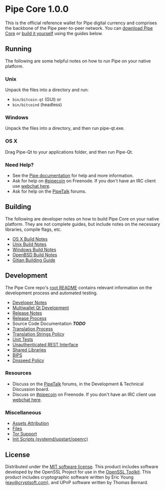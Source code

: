 Pipe Core 1.0.0
=====================

This is the official reference wallet for Pipe digital currency and comprises the backbone of the Pipe peer-to-peer network. You can [download Pipe Core](https://pipecoin.io) or [build it yourself](#building) using the guides below.

Running
---------------------
The following are some helpful notes on how to run Pipe on your native platform.

### Unix

Unpack the files into a directory and run:

- `bin/bitcoin-qt` (GUI) or
- `bin/bitcoind` (headless)

### Windows

Unpack the files into a directory, and then run pipe-qt.exe.

### OS X

Drag Pipe-Qt to your applications folder, and then run Pipe-Qt.

### Need Help?

* See the [Pipe documentation](https://pipecoin.atlassian.net/wiki/display/DOC)
for help and more information.
* Ask for help on [#pipecoin](http://webchat.freenode.net?channels=pipecoin) on Freenode. If you don't have an IRC client use [webchat here](http://webchat.freenode.net?channels=pipecoin).
* Ask for help on the [PipeTalk](https://pipetalk.org/) forums.

Building
---------------------
The following are developer notes on how to build Pipe Core on your native platform. They are not complete guides, but include notes on the necessary libraries, compile flags, etc.

- [OS X Build Notes](build-osx.md)
- [Unix Build Notes](build-unix.md)
- [Windows Build Notes](build-windows.md)
- [OpenBSD Build Notes](build-openbsd.md)
- [Gitian Building Guide](gitian-building.md)

Development
---------------------
The Pipe Core repo's [root README](/README.md) contains relevant information on the development process and automated testing.

- [Developer Notes](developer-notes.md)
- [Multiwallet Qt Development](multiwallet-qt.md)
- [Release Notes](release-notes.md)
- [Release Process](release-process.md)
- Source Code Documentation ***TODO***
- [Translation Process](translation_process.md)
- [Translation Strings Policy](translation_strings_policy.md)
- [Unit Tests](unit-tests.md)
- [Unauthenticated REST Interface](REST-interface.md)
- [Shared Libraries](shared-libraries.md)
- [BIPS](bips.md)
- [Dnsseed Policy](dnsseed-policy.md)

### Resources
* Discuss on the [PipeTalk](https://pipetalk.org/) forums, in the Development & Technical Discussion board.
* Discuss on [#pipecoin](http://webchat.freenode.net/?channels=pipecoin) on Freenode. If you don't have an IRC client use [webchat here](http://webchat.freenode.net/?channels=pipecoin).

### Miscellaneous
- [Assets Attribution](assets-attribution.md)
- [Files](files.md)
- [Tor Support](tor.md)
- [Init Scripts (systemd/upstart/openrc)](init.md)

License
---------------------
Distributed under the [MIT software license](http://www.opensource.org/licenses/mit-license.php).
This product includes software developed by the OpenSSL Project for use in the [OpenSSL Toolkit](https://www.openssl.org/). This product includes
cryptographic software written by Eric Young ([eay@cryptsoft.com](mailto:eay@cryptsoft.com)), and UPnP software written by Thomas Bernard.
